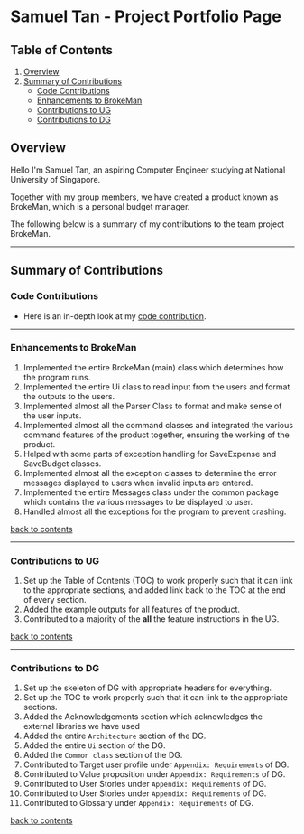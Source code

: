 # Samuel Tan - Project Portfolio Page

## Table of Contents

1. [Overview](#overview)
2. [Summary of Contributions](#summary-of-contributions)
   - [Code Contributions](#code-contributions)
   - [Enhancements to BrokeMan](#enhancements-to-brokeman)
   - [Contributions to UG](#contributions-to-ug)
   - [Contributions to DG](#contributions-to-dg)

## Overview

Hello I'm Samuel Tan, an aspiring Computer Engineer studying at National University of Singapore.

Together with my group members, we have created a product known as BrokeMan, which is a personal
budget manager. 

The following below is a summary of my contributions to the team project BrokeMan.

---

## Summary of Contributions

### Code Contributions

- Here is an in-depth look at my [code contribution](https://nus-cs2113-ay2223s2.github.io/tp-dashboard/?search=Samueltansw&breakdown=true&sort=groupTitle%20dsc&sortWithin=title&timeframe=commit&mergegroup=&groupSelect=groupByRepos&checkedFileTypes=docs~functional-code~test-code~other&since=2023-02-17&tabOpen=true&tabType=authorship&tabAuthor=Samueltansw&tabRepo=AY2223S2-CS2113-F13-2%2Ftp%5Bmaster%5D&authorshipIsMergeGroup=false&authorshipFileTypes=docs~functional-code~test-code~other&authorshipIsBinaryFileTypeChecked=false&authorshipIsIgnoredFilesChecked=false).

---

### Enhancements to BrokeMan

1. Implemented the entire BrokeMan (main) class which determines how the program runs.
2. Implemented the entire Ui class to read input from the users and format the outputs to the users.
3. Implemented almost all the Parser Class to format and make sense of the user inputs.
4. Implemented almost all the command classes and integrated the various command features of the product together,
ensuring the working of the product.
5. Helped with some parts of exception handling for SaveExpense and SaveBudget classes.
6. Implemented almost all the exception classes to determine the error messages displayed to users when invalid inputs are entered.
7. Implemented the entire Messages class under the common package which contains the various messages to be displayed to user.
8. Handled almost all the exceptions for the program to prevent crashing.

[back to contents](#table-of-contents)

---

### Contributions to UG

1. Set up the  Table of Contents (TOC) to work properly such that it can link to the appropriate sections,
and added link back to the TOC at the end of every section.
2. Added the example outputs for all features of the product.
3. Contributed to a majority of the **all** the feature instructions in the UG.

[back to contents](#table-of-contents)

---

### Contributions to DG

1. Set up the skeleton of DG with appropriate headers for everything.
2. Set up the TOC to work properly such that it can link to the appropriate sections.
3. Added the Acknowledgements section which acknowledges the external libraries we have used
4. Added the entire `Architecture` section of the DG.
5. Added the entire `Ui` section of the DG.
6. Added the `Common class` section of the DG.
7. Contributed to Target user profile  under `Appendix: Requirements` of DG.
8. Contributed to Value proposition  under `Appendix: Requirements` of DG.
9. Contributed to User Stories under `Appendix: Requirements` of DG.
10. Contributed to User Stories under `Appendix: Requirements` of DG.
11. Contributed to Glossary under `Appendix: Requirements` of DG.

[back to contents](#table-of-contents)
